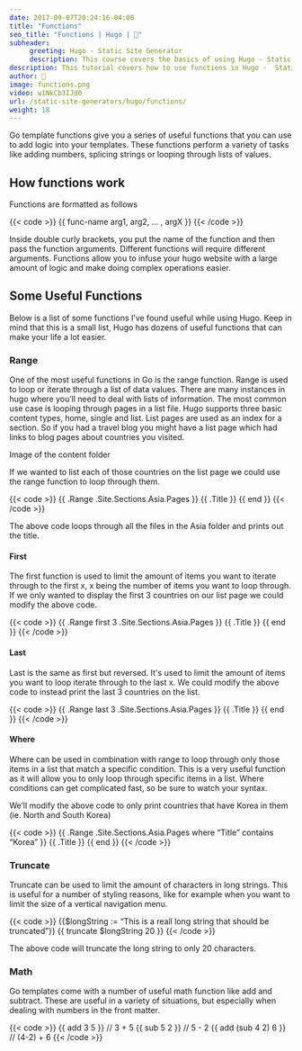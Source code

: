 ```yaml
---
date: 2017-09-07T20:24:16-04:00
title: "Functions"
seo_title: "Functions | Hugo | 🦒"
subheader:
     greeting: Hugo - Static Site Generator
     description: This course covers the basics of using Hugo - Static Site Generator. Work your way through the articles and we'll teach you everything you need to know to create a professional and scalable website or blog!
description: This tutorial covers how to use functions in Hugo -  Static Site Generator.
author: 🦒
image: functions.png
video: w1NkCb3IJd0
url: /static-site-generators/hugo/functions/
weight: 18
---
```


Go template functions give you a series of useful functions that you can use to add logic into your templates. These functions perform a variety of tasks like adding numbers, splicing strings or looping through lists of values.
## How functions work
Functions are formatted as follows

{{< code >}}
{{  func-name arg1, arg2, … , argX }}
{{< /code >}}

Inside double curly brackets, you put the name of the function and then pass the function arguments. Different functions will require different arguments. Functions allow you to infuse your hugo website with a large amount of logic and make doing complex operations easier.
## Some Useful Functions
Below is a list of some functions I’ve found useful while using Hugo. Keep in mind that this is a small list, Hugo has dozens of useful functions that can make your life a lot easier.
### Range
One of the most useful functions in Go is the range function. Range is used to loop or iterate through a list of data values. There are many instances in hugo where you’ll need to deal with lists of information. The most common use case is looping through pages in a list file. Hugo supports three basic content types, home, single and list. List pages are used as an index for a section. So if you had a travel blog you might have a list page which had links to blog pages about countries you visited.

Image of the content folder

If we wanted to list each of those countries on the list page we could use the range function to loop through them.

{{< code >}}
{{ .Range .Site.Sections.Asia.Pages }}
	{{ .Title }}
{{ end }}
{{< /code >}}

The above code loops through all the files in the Asia folder and prints out the title.
#### First
The first function is used to limit the amount of items you want to iterate through to the first x, x being the number of items you want to loop through. If we only wanted to display the first 3 countries on our list page we could modify the above code.

{{< code >}}
{{ .Range first 3 .Site.Sections.Asia.Pages }}
	{{ .Title }}
{{ end }}
{{< /code >}}
#### Last
Last is the same as first but reversed. It's used to limit the amount of items you want to loop iterate through to the last x. We could modify the above code to instead print the last 3 countries on the list.

{{< code >}}
{{ .Range last 3 .Site.Sections.Asia.Pages }}
	{{ .Title }}
{{ end }}
{{< /code >}}

#### Where
Where can be used in combination with range to loop through only those items in a list that match a specific condition. This is a very useful function as it will allow you to only loop through specific items in a list. Where conditions can get complicated fast, so be sure to watch your syntax.

We’ll modify the above code to only print countries that have Korea in them (ie. North and South Korea)

{{< code >}}
{{ .Range .Site.Sections.Asia.Pages where “Title” contains “Korea” }}
	{{ .Title }}
{{ end }}
{{< /code >}}

### Truncate
Truncate can be used to limit the amount of characters in long strings. This is useful for a number of styling reasons, like for example when you want to limit the size of a vertical navigation menu.

{{< code >}}
{{$longString := “This is a reall long string that should be truncated”}}
{{ truncate $longString 20 }}
{{< /code >}}

The above code will truncate the long string to only 20 characters.
### Math
Go templates come with a number of useful math function like add and subtract. These are useful in a variety of situations, but especially when dealing with numbers in the front matter.

{{< code >}}
	{{ add 3 5 }} // 3 + 5
	{{ sub 5 2 }} // 5 - 2
	{{ add (sub 4 2) 6 }} // (4-2) + 6
{{< /code >}}